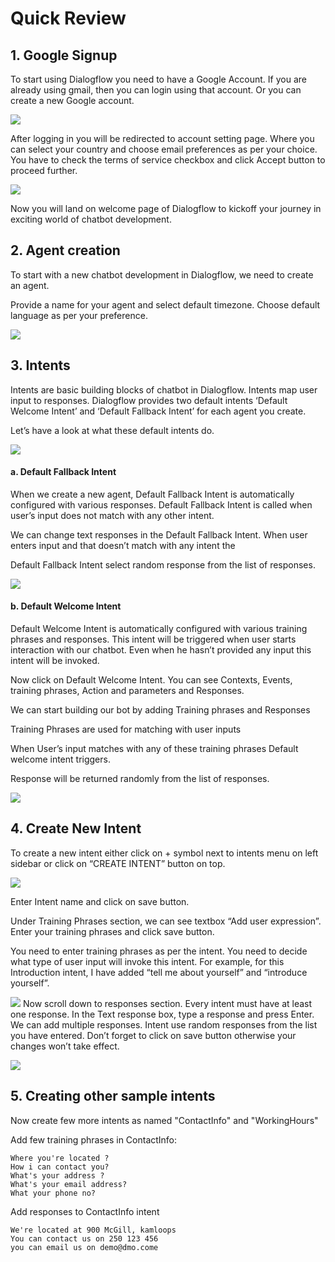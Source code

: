 # Quick Review 

## 1. Google Signup

To start using Dialogflow you need to have a Google Account. If you are already using gmail, then you can login using that account. Or you can create a new Google account.

![](./_media/SignInscreenGoogle.png)

After logging in you will be redirected to account setting page. Where you can select your country and choose email preferences as per your choice. You have to check the terms of service checkbox and click Accept button to proceed further.

![](./_media/ReviewAccountSignIn.png)

Now you will land on welcome page of Dialogflow to kickoff your journey in exciting world of chatbot development.

## 2. Agent creation

To start with a new chatbot development in Dialogflow, we need to create an agent.

Provide a name for your agent and select default timezone. Choose default language as per your preference.

![](./_media/AgentCreation.png)

## 3. Intents
Intents are basic building blocks of chatbot in Dialogflow. Intents map user input to responses. Dialogflow provides two default intents ‘Default Welcome Intent’ and ‘Default Fallback Intent’ for each agent you create.

Let’s have a look at what these default intents do.

![](./_media/IntentsScreen.png)

#### a. Default Fallback Intent
When we create a new agent, Default Fallback Intent is automatically configured with various responses. Default Fallback Intent is called when user’s input does not match with any other intent.

We can change text responses in the Default Fallback Intent. When user enters input and that doesn’t match with any intent the

Default Fallback Intent select random response from the list of responses.

![](./_media/DefaultWelcomeResponse.png)

#### b. Default Welcome Intent
Default Welcome Intent is automatically configured with various training phrases and responses. This intent will be triggered when user starts interaction with our chatbot. Even when he hasn’t provided any input this intent will be invoked.

Now click on Default Welcome Intent. You can see Contexts, Events, training phrases, Action and parameters and Responses.

We can start building our bot by adding Training phrases and Responses

Training Phrases are used for matching with user inputs

When User’s input matches with any of these training phrases Default welcome intent triggers.

Response will be returned randomly from the list of responses.

![](./_media/DefaultWelcomeIntent.png)

## 4. Create New Intent
To create a new intent either click on + symbol next to intents menu on left sidebar or click on “CREATE INTENT” button on top.

![](./_media/CreateNewIntent.png)

Enter Intent name and click on save button.

Under Training Phrases section, we can see textbox “Add user expression”. Enter your training phrases and click save button.

You need to enter training phrases as per the intent. You need to decide what type of user input will invoke this intent. For example, for this Introduction intent, I have added “tell me about yourself” and “introduce yourself”.

![](./_media/TrainingPhrases.png)
Now scroll down to responses section. Every intent must have at least one response. In the Text response box, type a response and press Enter. We can add multiple responses. Intent use random responses from the list you have entered. Don’t forget to click on save button otherwise your changes won’t take effect.

![](./_media/IntroResponse.png)

## 5. Creating other sample intents

Now create few more intents as named "ContactInfo" and "WorkingHours"

Add few training phrases in ContactInfo:

```
Where you're located ?
How i can contact you?
What's your address ?
What's your email address?
What your phone no?
```

Add responses to ContactInfo intent

```
We're located at 900 McGill, kamloops
You can contact us on 250 123 456
you can email us on demo@dmo.come
```